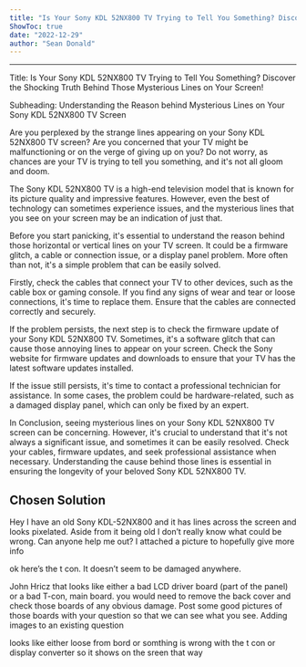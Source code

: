 ```yaml
---
title: "Is Your Sony KDL 52NX800 TV Trying to Tell You Something? Discover the Shocking Truth Behind Those Mysterious Lines on Your Screen!"
ShowToc: true 
date: "2022-12-29"
author: "Sean Donald"
---
```

*****
Title: Is Your Sony KDL 52NX800 TV Trying to Tell You Something? Discover the Shocking Truth Behind Those Mysterious Lines on Your Screen!

Subheading: Understanding the Reason behind Mysterious Lines on Your Sony KDL 52NX800 TV Screen

Are you perplexed by the strange lines appearing on your Sony KDL 52NX800 TV screen? Are you concerned that your TV might be malfunctioning or on the verge of giving up on you? Do not worry, as chances are your TV is trying to tell you something, and it's not all gloom and doom.

The Sony KDL 52NX800 TV is a high-end television model that is known for its picture quality and impressive features. However, even the best of technology can sometimes experience issues, and the mysterious lines that you see on your screen may be an indication of just that.

Before you start panicking, it's essential to understand the reason behind those horizontal or vertical lines on your TV screen. It could be a firmware glitch, a cable or connection issue, or a display panel problem. More often than not, it's a simple problem that can be easily solved.

Firstly, check the cables that connect your TV to other devices, such as the cable box or gaming console. If you find any signs of wear and tear or loose connections, it's time to replace them. Ensure that the cables are connected correctly and securely.

If the problem persists, the next step is to check the firmware update of your Sony KDL 52NX800 TV. Sometimes, it's a software glitch that can cause those annoying lines to appear on your screen. Check the Sony website for firmware updates and downloads to ensure that your TV has the latest software updates installed.

If the issue still persists, it's time to contact a professional technician for assistance. In some cases, the problem could be hardware-related, such as a damaged display panel, which can only be fixed by an expert.

In Conclusion, seeing mysterious lines on your Sony KDL 52NX800 TV screen can be concerning. However, it's crucial to understand that it's not always a significant issue, and sometimes it can be easily resolved. Check your cables, firmware updates, and seek professional assistance when necessary. Understanding the cause behind those lines is essential in ensuring the longevity of your beloved Sony KDL 52NX800 TV.


## Chosen Solution
 Hey I have an old Sony KDL-52NX800 and it has lines across the screen and looks pixelated. Aside from it being old I don’t really know what could be wrong. Can anyone help me out? I attached a picture to hopefully give more info

ok here’s the t con. It doesn’t seem to be damaged anywhere.

 John Hricz that looks like either a bad LCD driver board (part of the panel) or a bad T-con, main board. you would need to remove the back cover and check those boards of any obvious damage. Post some good pictures of those boards with your question so that we can see what you see. Adding images to an existing question

 looks like either loose from bord or somthing is wrong with the  t con or display converter so it shows on the sreen that way




